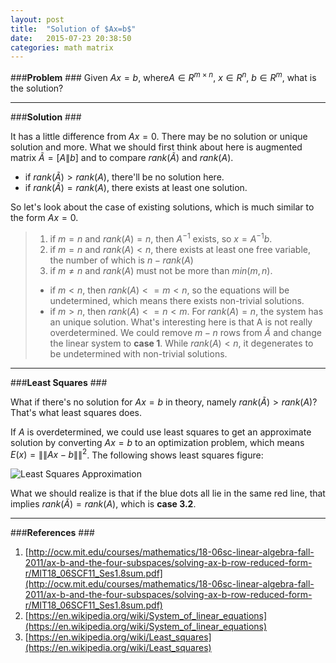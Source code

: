 ```yaml
---
layout: post
title:  "Solution of $Ax=b$"
date:   2015-07-23 20:38:50
categories: math matrix
---
```




###**Problem** ###
Given $Ax=b$, where$A\in R^{m\times n}$, $x\in R^{n}$,  $b \in R^{m}$, what is the solution?


----------

###**Solution** ###

It has a little difference from $Ax=0$. There may be no solution or unique solution and more. What we should first think about here is augmented matrix $\tilde{A} = [ A \| b ]$ and to compare $rank(\tilde{A})$ and $rank(A)$.

 - if $rank(\tilde{A}) > rank(A)$, there\'ll be no solution here.
 - if  $rank(\tilde{A}) = rank(A)$, there exists at least one solution.

So let\'s look about the case of existing solutions, which is much similar to the form $Ax = 0$.

> 1. if $m = n$ and $rank(A) = n$,  then $A^{-1}$ exists, so $x = A^{-1}b$.
> 2. if $m = n$ and $rank(A) < n$,  there exists at least one free variable, the number of which is $n - rank(A)$
> 3. if $m \neq n$ and $rank(A)$ must not be more than $min(m, n)$.
>  - if $m < n$, then $rank(A) <= m < n$, so the equations will be undetermined, which means there exists non-trivial solutions.
>  - if $m > n$, then $rank(A) <= n < m$. For $rank(A) = n$, the system has an unique solution. What\'s interesting here is that A is not really overdetermined. We could remove $m-n$ rows from $\tilde{A}$ and change  the linear system to **case 1**. While $rank(A) < n$, it degenerates to be undetermined with non-trivial solutions.

----------

###**Least Squares** ###

What if there\'s no solution for $Ax = b$ in theory, namely $rank(\tilde{A}) > rank(A)$? That\'s what least squares does.

If $A$ is overdetermined, we could use least squares to get an approximate solution by converting $Ax = b$ to an optimization problem, which means $E(x) = \|\|Ax - b\|\|^{2}$. The following shows least squares figure:

![Least Squares Approximation](https://upload.wikimedia.org/wikipedia/commons/3/3a/Linear_regression.svg)

What we should realize is that if the blue dots all lie in the same red line, that implies $rank(\tilde{A}) = rank(A)$, which is **case 3.2**.

----------

###**References** ###

 

 1. [http://ocw.mit.edu/courses/mathematics/18-06sc-linear-algebra-fall-2011/ax-b-and-the-four-subspaces/solving-ax-b-row-reduced-form-r/MIT18_06SCF11_Ses1.8sum.pdf](http://ocw.mit.edu/courses/mathematics/18-06sc-linear-algebra-fall-2011/ax-b-and-the-four-subspaces/solving-ax-b-row-reduced-form-r/MIT18_06SCF11_Ses1.8sum.pdf)
 2. [https://en.wikipedia.org/wiki/System_of_linear_equations](https://en.wikipedia.org/wiki/System_of_linear_equations)
 3. [https://en.wikipedia.org/wiki/Least_squares](https://en.wikipedia.org/wiki/Least_squares)

